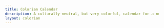 ```yaml
---
title: Colorian Calendar
description: A culturally-neutral, but very colorful, calendar for a new era.
layout: colorian
---
```


